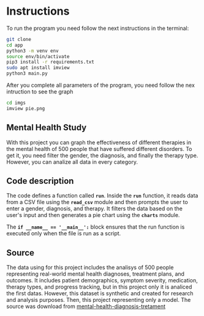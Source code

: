 # Instructions
To run the program you need follow the next instructions in the terminal:
```sh
git clone
cd app
python3 -m venv env
source env/bin/activate
pip3 install -r requirements.txt
sudo apt install imview
python3 main.py
```
After you complete all parameters of the program, you need follow the nex intruction to see the graph
```sh
cd imgs
imview pie.png
```

## Mental Health Study
With this project you can graph the effectiveness of different therapies in the mental health of 500 people that have suffered different disorders. To get it, you need filter the gender, the diagnosis, and finally the therapy type. However, you can analize all data in every category.

## Code description
The code defines a function called **`run`**. Inside the **`run`** function, it reads data from a CSV file using the **`read_csv`** module and then prompts the user to enter a gender, diagnosis, and therapy. It filters the data based on the user's input and then generates a pie chart using the **`charts`** module.

The **`if __name__ == '__main__':`** block ensures that the run function is executed only when the file is run as a script.

## Source
The data using for this project includes the analisys of 500 people representing real-world mental health diagnoses, treatment plans, and outcomes. It includes patient demographics, symptom severity, medication, therapy types, and progress tracking, but in this project only it is analiced the first datas. However, this dataset is synthetic and created for research and analysis purposes. Then, this project representing only a model. The source was download from [mental-health-diagnosis-tretament](https://www.kaggle.com/datasets/uom190346a/mental-health-diagnosis-and-treatment-monitoring/data "mental-health-diagnosis-tretament")